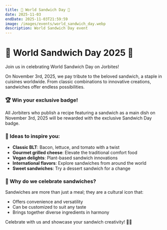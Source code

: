 ```yaml
---
title: 🥪 World Sandwich Day 🥪
date: 2025-11-03
endDate: 2025-11-03T21:59:59
image: /images/events/world_sandwich_day.webp
description: World Sandwich Day event
---
```


# 🥪 World Sandwich Day 2025 🥪

Join us in celebrating World Sandwich Day on Jorbites!

On November 3rd, 2025, we pay tribute to the beloved sandwich, a staple in cuisines worldwide. From classic combinations to innovative creations, sandwiches offer endless possibilities.

### 🏆 Win your exclusive badge!

All Jorbiters who publish a recipe featuring a sandwich as a main dish on November 3rd, 2025 will be rewarded with the exclusive Sandwich Day badge.

### 🥪 Ideas to inspire you:

- **Classic BLT**: Bacon, lettuce, and tomato with a twist
- **Gourmet grilled cheese**: Elevate the traditional comfort food
- **Vegan delights**: Plant-based sandwich innovations
- **International flavors**: Explore sandwiches from around the world
- **Sweet sandwiches**: Try a dessert sandwich for a change

### 💛 Why do we celebrate sandwiches?

Sandwiches are more than just a meal; they are a cultural icon that:
- Offers convenience and versatility
- Can be customized to suit any taste
- Brings together diverse ingredients in harmony

Celebrate with us and showcase your sandwich creativity! 🥪🎉
